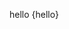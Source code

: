<script context="module">
    export const load = async () => {
        //simulate slow api
        await new Promise(resolve => setTimeout(resolve, 1500))
        return {
            hello: await 'preloaded world',
        }
    }
</script>

<script>
    export let hello
</script>


hello {hello}